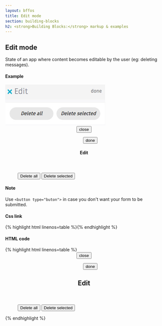```yaml
---
layout: bffos
title: Edit mode
section: building-blocks
h2: <strong>Building Blocks:</strong> markup & examples
---
```


## Edit mode

State of an app where content becomes editable by the user (eg: deleting messages).

<div>
  <h4>Example</h4>
  <section class="example">
    <img src="../images/BB/edit_mode.jpg" alt="Edit mode (Image replacing code)"/>
    <article class="edit-mode frame">
      <form role="dialog" data-type="edit">
        <section>
          <header>
            <button><span class="icon icon-close">close</span></button>
            <menu type="toolbar">
              <button>done</button>
            </menu>
            <h1>Edit</h1>
          </header>
        </section>
        <menu>
          <button>Delete all</button>
          <button>Delete selected</button>
        </menu>
      </form>
    </article>
  </section>

  <h4>Note</h4>
  <section class="note">
    <p>Use <code>&lt;button type="buton"&gt;</code> in case you don't want your form to be submitted.</p>
  </section>
  
  <h4>Css link</h4>
  {% highlight html linenos=table %}<link href="(your styles folder)/style/edit_mode.css" rel="stylesheet" type="text/css">{% endhighlight %}

  <h4>HTML code</h4>
  {% highlight html linenos=table %}<form role="dialog" data-type="edit">
    <section>
      <header>
        <button><span class="icon icon-close">close</span></button>
        <menu type="toolbar">
          <button>done</button>
        </menu>
        <h1>Edit</h1>
      </header>
    </section>
    <menu>
      <button>Delete all</button>
      <button>Delete selected</button>
    </menu>
  </form>{% endhighlight %}
</div>